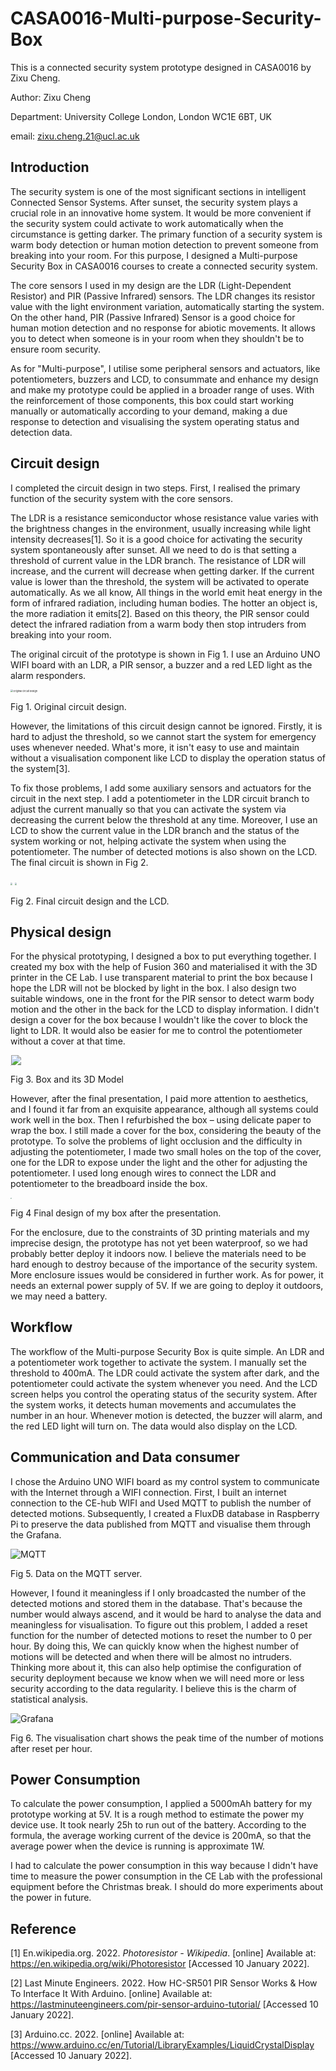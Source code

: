 # CASA0016-Multi-purpose-Security-Box
This is a connected security system prototype designed in CASA0016 by Zixu Cheng.

Author: Zixu Cheng

Department: University College London, London WC1E 6BT, UK

email: zixu.cheng.21@ucl.ac.uk

## Introduction

The security system is one of the most significant sections in intelligent Connected Sensor Systems. After sunset, the security system plays a crucial role in an innovative home system. It would be more convenient if the security system could activate to work automatically when the circumstance is getting darker. The primary function of a security system is warm body detection or human motion detection to prevent someone from breaking into your room. For this purpose, I designed a Multi-purpose Security Box in CASA0016 courses to create a connected security system.

The core sensors I used in my design are the LDR (Light-Dependent Resistor) and PIR (Passive Infrared) sensors. The LDR changes its resistor value with the light environment variation, automatically starting the system. On the other hand, PIR (Passive Infrared) Sensor is a good choice for human motion detection and no response for abiotic movements. It allows you to detect when someone is in your room when they shouldn't be to ensure room security.

As for "Multi-purpose", I utilise some peripheral sensors and actuators, like potentiometers, buzzers and LCD, to consummate and enhance my design and make my prototype could be applied in a broader range of uses. With the reinforcement of those components, this box could start working manually or automatically according to your demand, making a due response to detection and visualising the system operating status and detection data.

## Circuit design

I completed the circuit design in two steps. First, I realised the primary function of the security system with the core sensors. 

The LDR is a resistance semiconductor whose resistance value varies with the brightness changes in the environment, usually increasing while light intensity decreases[1]. So it is a good choice for activating the security system spontaneously after sunset. All we need to do is that setting a threshold of current value in the LDR branch. The resistance of LDR will increase, and the current will decrease when getting darker. If the current value is lower than the threshold, the system will be activated to operate automatically. As we all know, All things in the world emit heat energy in the form of infrared radiation, including human bodies. The hotter an object is, the more radiation it emits[2]. Based on this theory, the PIR sensor could detect the infrared radiation from a warm body then stop intruders from breaking into your room.

The original circuit of the prototype is shown in Fig 1. I use an Arduino UNO WIFI board with an LDR, a PIR sensor, a buzzer and a red LED light as the alarm responders.

<img src=".\imgs\Original circuit.png" alt="Original circuit design" style="zoom:27%;" />

Fig 1. Original circuit design.

However, the limitations of this circuit design cannot be ignored. Firstly, it is hard to adjust the threshold, so we cannot start the system for emergency uses whenever needed. What's more, it isn't easy to use and maintain without a visualisation component like LCD to display the operation status of the system[3].

To fix those problems, I add some auxiliary sensors and actuators for the circuit in the next step. I add a potentiometer in the LDR circuit branch to adjust the current manually so that you can activate the system via decreasing the current below the threshold at any time. Moreover, I use an LCD to show the current value in the LDR branch and the status of the system working or not, helping activate the system when using the potentiometer. The number of detected motions is also shown on the LCD. The final circuit is shown in Fig 2.

<img src=".\imgs\Final circuit.png" style="zoom:20%;" /> <img src=".\imgs\LCD.jpg" style="zoom:20%;" />

Fig 2. Final circuit design and the LCD.

## Physical design

For the physical prototyping, I designed a box to put everything together. I created my box with the help of Fusion 360 and materialised it with the 3D printer in the CE Lab. I use transparent material to print the box because I hope the LDR will not be blocked by light in the box. I also design two suitable windows, one in the front for the PIR sensor to detect warm body motion and the other in the back for the LCD to display information. I didn't design a cover for the box because I wouldn't like the cover to block the light to LDR. It would also be easier for me to control the potentiometer without a cover at that time.

<img src=".\imgs\original box.jpg" style="zoom:5%;" /><img src=".\imgs\3D model.gif" style="zoom:100%;" />

Fig 3. Box and its 3D Model

However, after the final presentation, I paid more attention to aesthetics, and I found it far from an exquisite appearance, although all systems could work well in the box. Then I refurbished the box – using delicate paper to wrap the box. I still made a cover for the box, considering the beauty of the prototype. To solve the problems of light occlusion and the difficulty in adjusting the potentiometer, I made two small holes on the top of the cover, one for the LDR to expose under the light and the other for adjusting the potentiometer. I used long enough wires to connect the LDR and potentiometer to the breadboard inside the box.

<img src=".\imgs\final box.jpg" style="zoom:10%;" />

Fig 4 Final design of my box after the presentation.

For the enclosure, due to the constraints of 3D printing materials and my imprecise design, the prototype has not yet been waterproof, so we had probably better deploy it indoors now. I believe the materials need to be hard enough to destroy because of the importance of the security system. More enclosure issues would be considered in further work. As for power, it needs an external power supply of 5V. If we are going to deploy it outdoors, we may need a battery.

## Workflow

The workflow of the Multi-purpose Security Box is quite simple. An LDR and a potentiometer work together to activate the system. I manually set the threshold to 400mA. The LDR could activate the system after dark, and the potentiometer could activate the system whenever you need. And the LCD screen helps you control the operating status of the security system. After the system works, it detects human movements and accumulates the number in an hour. Whenever motion is detected, the buzzer will alarm, and the red LED light will turn on. The data would also display on the LCD.

## Communication and Data consumer

I chose the Arduino UNO WIFI board as my control system to communicate with the Internet through a WIFI connection. First, I built an internet connection to the CE-hub WIFI and Used MQTT to publish the number of detected motions. Subsequently, I created a FluxDB database in Raspberry Pi to preserve the data published from MQTT and visualise them through the Grafana.

![MQTT](.\imgs\MQTT.png)

Fig 5. Data on the MQTT server.

However, I found it meaningless if I only broadcasted the number of the detected motions and stored them in the database. That's because the number would always ascend, and it would be hard to analyse the data and meaningless for visualisation. To figure out this problem, I added a reset function for the number of detected motions to reset the number to 0 per hour. By doing this, We can quickly know when the highest number of motions will be detected and when there will be almost no intruders. Thinking more about it, this can also help optimise the configuration of security deployment because we know when we will need more or less security according to the data regularity. I believe this is the charm of statistical analysis.

![Grafana](.\imgs\Grafana.gif)

Fig 6. The visualisation chart shows the peak time of the number of motions after reset per hour.

## Power Consumption

To calculate the power consumption, I applied a 5000mAh battery for my prototype working at 5V. It is a rough method to estimate the power my device use. It took nearly 25h to run out of the battery. According to the formula, the average working current of the device is 200mA, so that the average power when the device is running is approximate 1W.

I had to calculate the power consumption in this way because I didn't have time to measure the power consumption in the CE Lab with the professional equipment before the Christmas break. I should do more experiments about the power in future.

## Reference 

[1] En.wikipedia.org. 2022. *Photoresistor - Wikipedia*. [online] Available at: <https://en.wikipedia.org/wiki/Photoresistor> [Accessed 10 January 2022].

[2] Last Minute Engineers. 2022. How HC-SR501 PIR Sensor Works & How To Interface It With Arduino. [online] Available at: <https://lastminuteengineers.com/pir-sensor-arduino-tutorial/> [Accessed 10 January 2022].

[3] Arduino.cc. 2022. [online] Available at: <https://www.arduino.cc/en/Tutorial/LibraryExamples/LiquidCrystalDisplay> [Accessed 10 January 2022].
